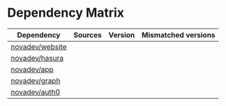 # Dependency Matrix

Dependency | Sources | Version | Mismatched versions
---------- | ------- | ------- | -------------------
[novadev/website](https://github.com/novadev/website.git) |  | []() | 
[novadev/hasura](https://github.com/novadev/hasura.git) |  | []() | 
[novadev/app](https://github.com/novadev/app.git) |  | []() | 
[novadev/graph](https://github.com/novadev/graph.git) |  | []() | 
[novadev/auth0](https://github.com/novadev/auth0.git) |  | []() | 

